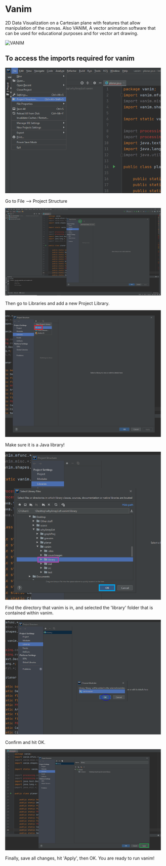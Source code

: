 # Vanim
2D Data Visualization on a Cartesian plane with features that allow manipulation of the canvas.
Also VANIM, A vector animation software that can be used for educational purposes and for vector art drawing.

![VANIM](/coverImages/vanim.gif)

## To access the imports required for vanim

![VANIM](/coverImages/projectstructure.png)

Go to File --> Project Structure

![VANIM](/coverImages/addlibrary.png)

Then go to Libraries and add a new Project Library.

![VANIM](/coverImages/javalib.png)

Make sure it is a Java library!

![VANIM](/coverImages/processinglib.png)

Find the directory that vanim is in, and selected the 'library' folder that is contained within vanim.

![VANIM](/coverImages/confirm.png)

Confirm and hit OK.

![VANIM](/coverImages/apply.png)

Finally, save all changes, hit 'Apply', then OK. You are ready to run vanim!
